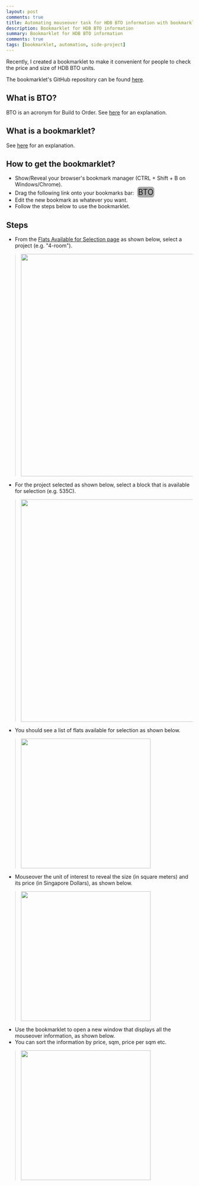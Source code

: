 ```yaml
---
layout: post
comments: true
title: Automating mouseover task for HDB BTO information with bookmarklet
description: Bookmarklet for HDB BTO information
summary: Bookmarklet for HDB BTO information
comments: true
tags: [bookmarklet, automation, side-project]
---
```


Recently, I created a bookmarklet to make it convenient for people to check the price and size of HDB BTO units.

The bookmarklet's GitHub repository can be found <a href="https://github.com/darensin01/hdb-flat-selection" target="_blank">here</a>.

## What is BTO?
BTO is an acronym for Build to Order. See [here](https://en.wikipedia.org/wiki/Build_to_order_(HDB)) for an explanation.

## What is a bookmarklet?
See [here](https://gist.github.com/caseywatts/c0cec1f89ccdb8b469b1) for an explanation.

## How to get the bookmarklet?
* Show/Reveal your browser's bookmark manager (CTRL + Shift + B on Windows/Chrome).
* Drag the following link onto your bookmarks bar: <a href="javascript:(function(){let css_selector_block_num = &quot;td[style~=&apos;background-color:#fffac2&apos;]&quot;;let block_num = document.querySelector(css_selector_block_num).innerText;let css_selector_units = &quot;table &gt; tbody &gt; tr &gt; td&quot;;let units = document.querySelectorAll(css_selector_units);let results = [];for (let i = 0; i &lt; units.length; i++) {    let floor_and_unit_number = units[i].innerText;    if (floor_and_unit_number[0] != &apos;#&apos;) {continue;    }let unit_number = floor_and_unit_number.split(&quot;-&quot;)[1];let css_selector_unit_tooltip = `span[data-selector=&apos;${floor_and_unit_number}&apos;]`;let tooltip_elem = document.querySelector(css_selector_unit_tooltip);if (tooltip_elem === null) {continue;    }    let tooltip_text = tooltip_elem.title;    let tooltip_array = tooltip_text.split(&quot;&lt;br&gt;&quot;);    let price_text = tooltip_array[0];    let sqm_text = tooltip_array[2];    let price = parseInt(price_text.replace(&quot;$&quot;, &quot;&quot;).replace(&quot;,&quot;, &quot;&quot;));    let sqm = parseInt(sqm_text.replace(&quot; Sqm&quot;, &quot;&quot;));    let price_per_sqm = (price / sqm).toFixed(2);    results.push({&apos;floor_and_unit_number&apos;: floor_and_unit_number,&apos;unit_number&apos;: unit_number,&apos;price&apos;: price_text,&apos;price_per_sqm&apos;: price_per_sqm,&apos;sqm&apos;: sqm_text,    });}function render(display_list) {    let unit_info_space = popup.document.getElementById(&quot;unitInformation&quot;);    unit_info_space.innerHTML = &quot;&quot;;    for (let i = 0; i &lt; display_list.length; i++) {let item = display_list[i];unit_info_space.innerHTML += `${i+1}) ${item[&apos;floor_and_unit_number&apos;]}: ${item[&apos;price&apos;]} (${item[&apos;sqm&apos;]}, $${item[&apos;price_per_sqm&apos;]}/sqm) &lt;br&gt;`;    }}let popup = window.open(&quot;&quot;, &quot;&quot;, &apos;width=400,height=400,toolbar=0,menubar=0,titlebar=0&apos;);popup.document.title = `Block ${block_num}`;popup.document.body.innerHTML = `&lt;h2&gt;Block ${block_num}&lt;/h2&gt;&lt;div id=&quot;buttons&quot; style=&quot;margin:5px;&quot;&gt;&lt;/div&gt;&lt;div id=&quot;unitInformation&quot; style=&quot;margin:5px;&quot;&gt;&lt;/div&gt;`;let unit_keys = Object.keys(results[0]);let buttons_section = popup.document.getElementById(&quot;buttons&quot;);for (let i = 0; i &lt; unit_keys.length; i++) {    let key_name = unit_keys[i];    let button = popup.document.createElement(&quot;button&quot;);    button.setAttribute(&quot;style&quot;, `display:block;margin:2px;text-decoration: none;border-radius: 5px;color: black;border: 2px solid #000000;`);    button.setAttribute(&quot;id&quot;, `sort_${key_name}_btn`);    button.onclick = function() {results.sort((a, b) =&gt; (a[key_name] &gt; b[key_name]) ? 1 : ((b[key_name] &gt; a[key_name]) ? -1 : 0));render(results);    };    let key_name_display = key_name.split(&quot;_&quot;).join(&quot; &quot;);    button.innerHTML = `Sort by ${key_name_display}`;    buttons_section.appendChild(button);}popup.document.getElementById(`sort_${Object.keys(results[0])[0]}_btn`).click();})();" style="border-radius: 7px; background-color: #A9A9A9; padding: 2px; text-decoration: none; font-size: 150%; margin: 5px;">BTO</a>
* Edit the new bookmark as whatever you want.
* Follow the steps below to use the bookmarklet.

## Steps
* From the <a href="https://services2.hdb.gov.sg/webapp/BP13AWFlatAvail/BP13SEstateSummary?sel=BTO" target="_blank">Flats Available for Selection page</a> as shown below, select a project (e.g. "4-room").

> <img src="https://github.com/darensin01/hdb-flat-selection/blob/main/screenshots/ss4.PNG?raw=true" width="600px">

* For the project selected as shown below, select a block that is available for selection (e.g. 535C).

> <img src="https://github.com/darensin01/hdb-flat-selection/blob/main/screenshots/ss5.PNG?raw=true" width="600px">

* You should see a list of flats available for selection as shown below.

> <img src="https://github.com/darensin01/hdb-flat-selection/blob/main/screenshots/ss1.PNG?raw=true" width="350px">

* Mouseover the unit of interest to reveal the size (in square meters) and its price (in Singapore Dollars), as shown below.

> <img src="https://github.com/darensin01/hdb-flat-selection/blob/main/screenshots/ss2.png?raw=true" width="350px">

* Use the bookmarklet to open a new window that displays all the mouseover information, as shown below.
* You can sort the information by price, sqm, price per sqm etc.

> <img src="https://github.com/darensin01/hdb-flat-selection/blob/main/screenshots/ss3.PNG?raw=true" width="350px">
